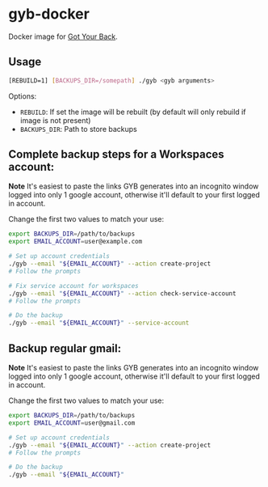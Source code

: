 # gyb-docker

Docker image for [Got Your Back](https://github.com/GAM-team/got-your-back).

## Usage

```bash
[REBUILD=1] [BACKUPS_DIR=/somepath] ./gyb <gyb arguments>
```

Options:

* `REBUILD`: If set the image will be rebuilt (by default will only rebuild if image is not present)
* `BACKUPS_DIR`: Path to store backups

## Complete backup steps for a Workspaces account:

**Note** It's easiest to paste the links GYB generates into an incognito window logged into only 1 google account, otherwise it'll default to your first logged in account.

Change the first two values to match your use:

```bash
export BACKUPS_DIR=/path/to/backups
export EMAIL_ACCOUNT=user@example.com

# Set up account credentials
./gyb --email "${EMAIL_ACCOUNT}" --action create-project
# Follow the prompts

# Fix service account for workspaces
./gyb --email "${EMAIL_ACCOUNT}" --action check-service-account
# Follow the prompts

# Do the backup
./gyb --email "${EMAIL_ACCOUNT}" --service-account
```

## Backup regular gmail:

**Note** It's easiest to paste the links GYB generates into an incognito window logged into only 1 google account, otherwise it'll default to your first logged in account.

Change the first two values to match your use:

```bash
export BACKUPS_DIR=/path/to/backups
export EMAIL_ACCOUNT=user@gmail.com

# Set up account credentials
./gyb --email "${EMAIL_ACCOUNT}" --action create-project
# Follow the prompts

# Do the backup
./gyb --email "${EMAIL_ACCOUNT}"
```

